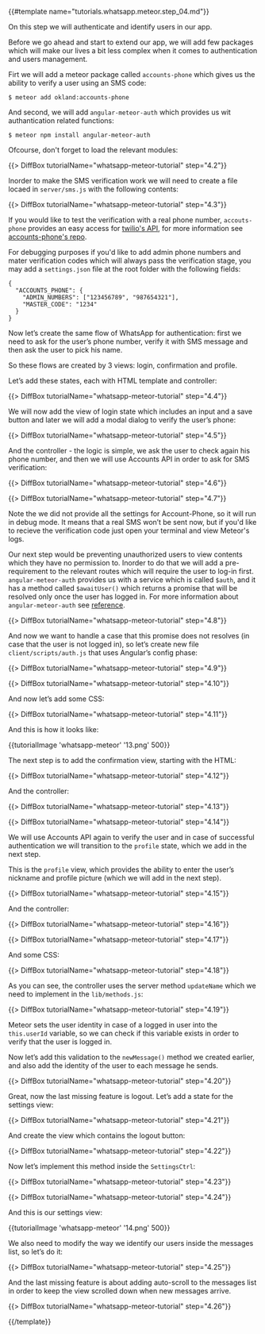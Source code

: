 {{#template name="tutorials.whatsapp.meteor.step_04.md"}}


On this step we will authenticate and identify users in our app.

Before we go ahead and start to extend our app, we will add few packages which will make our lives a bit less complex when it comes to authentication and users management.

Firt we will add a meteor package called `accounts-phone` which gives us the ability to verify a user using an SMS code:

    $ meteor add okland:accounts-phone

And second, we will add `angular-meteor-auth` which provides us wit authantication related functions:

    $ meteor npm install angular-meteor-auth

Ofcourse, don't forget to load the relevant modules:

{{> DiffBox tutorialName="whatsapp-meteor-tutorial" step="4.2"}}

Inorder to make the SMS verification work we will need to create a file locaed in `server/sms.js` with the following contents:

{{> DiffBox tutorialName="whatsapp-meteor-tutorial" step="4.3"}}

If you would like to test the verification with a real phone number, `accouts-phone` provides an easy access for [twilio's API](https://www.twilio.com/), for more information see [accounts-phone's repo](https://github.com/okland/accounts-phone).

For debugging purposes if you'd like to add admin phone numbers and mater verification codes which will always pass the verification stage, you may add a `settings.json` file at the root folder with the following fields:

    {
      "ACCOUNTS_PHONE": {
        "ADMIN_NUMBERS": ["123456789", "987654321"],
        "MASTER_CODE": "1234"
      }
    }

Now let’s create the same flow of WhatsApp for authentication: first we need to ask for the user’s phone number, verify it with SMS message and then ask the user to pick his name.

So these flows are created by 3 views: login, confirmation and profile.

Let’s add these states, each with HTML template and controller:

{{> DiffBox tutorialName="whatsapp-meteor-tutorial" step="4.4"}}

We will now add the view of login state which includes an input and a save button and later we will add a modal dialog to verify the user’s phone:

{{> DiffBox tutorialName="whatsapp-meteor-tutorial" step="4.5"}}

And the controller - the logic is simple, we ask the user to check again his phone number, and then we will use Accounts API in order to ask for SMS verification:

{{> DiffBox tutorialName="whatsapp-meteor-tutorial" step="4.6"}}

{{> DiffBox tutorialName="whatsapp-meteor-tutorial" step="4.7"}}

Note the we did not provide all the settings for Account-Phone, so it will run in debug mode. It means that a real SMS won’t be sent now, but if you'd like to recieve the verification code just open your terminal and view Meteor's logs.

Our next step would be preventing unauthorized users to view contents which they have no permission to. Inorder to do that we will add a pre-requirement to the relevant routes which will require the user to log-in first. `angular-meteor-auth` provides us with a service which is called `$auth`, and it has a method called `$awaitUser()` which returns a promise that will be resolved only once the user has logged in. For more information about `angular-meteor-auth` see [reference](http://www.angular-meteor.com/api/1.3.6/auth).

{{> DiffBox tutorialName="whatsapp-meteor-tutorial" step="4.8"}}

And now we want to handle a case that this promise does not resolves (in case that the user is not logged in), so let’s create new file `client/scripts/auth.js` that uses Angular’s config phase:

{{> DiffBox tutorialName="whatsapp-meteor-tutorial" step="4.9"}}

{{> DiffBox tutorialName="whatsapp-meteor-tutorial" step="4.10"}}

And now let’s add some CSS:

{{> DiffBox tutorialName="whatsapp-meteor-tutorial" step="4.11"}}

And this is how it looks like:

{{tutorialImage 'whatsapp-meteor' '13.png' 500}}

The next step is to add the confirmation view, starting with the HTML:

{{> DiffBox tutorialName="whatsapp-meteor-tutorial" step="4.12"}}

And the controller:

{{> DiffBox tutorialName="whatsapp-meteor-tutorial" step="4.13"}}

{{> DiffBox tutorialName="whatsapp-meteor-tutorial" step="4.14"}}

We will use Accounts API again to verify the user and in case of successful authentication we will transition to the `profile` state, which we add in the next step.

This is the `profile` view, which provides the ability to enter the user’s nickname and profile picture (which we will add in the next step).

{{> DiffBox tutorialName="whatsapp-meteor-tutorial" step="4.15"}}

And the controller:

{{> DiffBox tutorialName="whatsapp-meteor-tutorial" step="4.16"}}

{{> DiffBox tutorialName="whatsapp-meteor-tutorial" step="4.17"}}

And some CSS:

{{> DiffBox tutorialName="whatsapp-meteor-tutorial" step="4.18"}}

As you can see, the controller uses the server method `updateName` which we need to implement in the `lib/methods.js`:

{{> DiffBox tutorialName="whatsapp-meteor-tutorial" step="4.19"}}

Meteor sets the user identity in case of a logged in user into the `this.userId` variable, so we can check if this variable exists in order to verify that the user is logged in.

Now let’s add this validation to the `newMessage()` method we created earlier, and also add the identity of the user to each message he sends.

{{> DiffBox tutorialName="whatsapp-meteor-tutorial" step="4.20"}}

Great, now the last missing feature is logout. Let’s add a state for the settings view:

{{> DiffBox tutorialName="whatsapp-meteor-tutorial" step="4.21"}}

And create the view which contains the logout button:

{{> DiffBox tutorialName="whatsapp-meteor-tutorial" step="4.22"}}

Now let’s implement this method inside the `SettingsCtrl`:

{{> DiffBox tutorialName="whatsapp-meteor-tutorial" step="4.23"}}

{{> DiffBox tutorialName="whatsapp-meteor-tutorial" step="4.24"}}

And this is our settings view:

{{tutorialImage 'whatsapp-meteor' '14.png' 500}}

We also need to modify the way we identify our users inside the messages list, so let’s do it:

{{> DiffBox tutorialName="whatsapp-meteor-tutorial" step="4.25"}}

And the last missing feature is about adding auto-scroll to the messages list in order to keep the view scrolled down when new messages arrive.

{{> DiffBox tutorialName="whatsapp-meteor-tutorial" step="4.26"}}


{{/template}}
